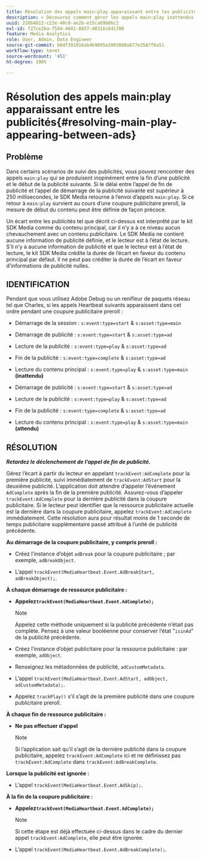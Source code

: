 ```yaml
---
title: Résolution des appels main:play apparaissant entre les publicités
description: « Découvrez comment gérer les appels main:play inattendus entre les publicités. »
uuid: 228b4812-c23e-40c8-ae2b-e15ca69b0bc2
exl-id: f27ce2ba-7584-4601-8837-d8316c641708
feature: Media Analytics
role: User, Admin, Data Engineer
source-git-commit: b6df391016ab4b9095e3993808a877e3587f0a51
workflow-type: tm+mt
source-wordcount: '451'
ht-degree: 100%

---
```


# Résolution des appels main:play apparaissant entre les publicités{#resolving-main-play-appearing-between-ads}

## Problème

Dans certains scénarios de suivi des publicités, vous pouvez rencontrer des appels `main:play` qui se produisent inopinément entre la fin d’une publicité et le début de la publicité suivante. Si le délai entre l’appel de fin de publicité et l’appel de démarrage de la publicité suivante est supérieur à 250 millisecondes, le SDK Media retourne à l’envoi d’appels `main:play`. Si ce retour à `main:play` survient au cours d’une coupure publicitaire preroll, la mesure de début du contenu peut être définie de façon précoce.

Un écart entre les publicités tel que décrit ci-dessus est interprété par le kit SDK Media comme du contenu principal, car il n’y a à ce niveau aucun chevauchement avec un contenu publicitaire. Le SDK Media ne contient aucune information de publicité définie, et le lecteur est à l’état de lecture. S’il n’y a aucune information de publicité et que le lecteur est à l’état de lecture, le kit SDK Media crédite la durée de l’écart en faveur du contenu principal par défaut. Il ne peut pas créditer la durée de l’écart en faveur d’informations de publicité nulles.

## IDENTIFICATION

Pendant que vous utilisez Adobe Debug ou un renifleur de paquets réseau tel que Charles, si les appels Heartbeat suivants apparaissent dans cet ordre pendant une coupure publicitaire preroll :

* Démarrage de la session : `s:event:type=start` &amp; `s:asset:type=main`
* Démarrage de publicité : `s:event:type=start` &amp; `s:asset:type=ad`
* Lecture de la publicité : `s:event:type=play` &amp; `s:asset:type=ad`
* Fin de la publicité : `s:event:type=complete` &amp; `s:asset:type=ad`
* Lecture du contenu principal : `s:event:type=play` &amp; `s:asset:type=main` **(inattendu)**

* Démarrage de publicité : `s:event:type=start` &amp; `s:asset:type=ad`
* Lecture de la publicité : `s:event:type=play` &amp; `s:asset:type=ad`
* Fin de la publicité : `s:event:type=complete` &amp; `s:asset:type=ad`
* Lecture du contenu principal : `s:event:type=play` &amp; `s:asset:type=main` **(attendu)**

## RÉSOLUTION

***Retardez le déclenchement de l’appel de fin de publicité.***

Gérez l’écart à partir du lecteur en appelant `trackEvent:AdComplete` pour la première publicité, suivi immédiatement de `trackEvent:AdStart` pour la deuxième publicité. L’application doit attendre d’appeler l’événement `AdComplete` après la fin de la première publicité. Assurez-vous d’appeler `trackEvent:AdComplete` pour la dernière publicité dans la coupure publicitaire. Si le lecteur peut identifier que la ressource publicitaire actuelle est la dernière dans la coupure publicitaire, appelez `trackEvent:AdComplete` immédiatement. Cette résolution aura pour résultat moins de 1 seconde de temps publicitaire supplémentaire passé attribué à l’unité de publicité précédente.

**Au démarrage de la coupure publicitaire, y compris preroll :**

* Créez l’instance d’objet `adBreak` pour la coupure publicitaire ; par exemple, `adBreakObject`.

* L’appel `trackEvent(MediaHeartbeat.Event.AdBreakStart, adBreakObject);`.

**À chaque démarrage de ressource publicitaire :**

* **Appelez`trackEvent(MediaHeartbeat.Event.AdComplete);`**

   >[!NOTE]
   >
   >Appelez cette méthode uniquement si la publicité précédente n’était pas complète. Pensez à une valeur booléenne pour conserver l’état &quot;`isinAd`&quot; de la publicité précédente.

* Créez l’instance d’objet publicitaire pour la ressource publicitaire : par exemple, `adObject`.
* Renseignez les métadonnées de publicité, `adCustomMetadata`.
* L’appel `trackEvent(MediaHeartbeat.Event.AdStart, adObject, adCustomMetadata);`.
* Appelez `trackPlay()` s’il s’agit de la première publicité dans une coupure publicitaire preroll.

**À chaque fin de ressource publicitaire :**

* **Ne pas effectuer d’appel**

   >[!NOTE]
   >
   >Si l’application sait qu’il s’agit de la dernière publicité dans la coupure publicitaire, appelez `trackEvent:AdComplete` ici et ne définissez pas `trackEvent:AdComplete` dans `trackEvent:AdBreakComplete`.

**Lorsque la publicité est ignorée :**

* L’appel `trackEvent(MediaHeartbeat.Event.AdSkip);`.

**À la fin de la coupure publicitaire :**

* **Appelez`trackEvent(MediaHeartbeat.Event.AdComplete);`**

   >[!NOTE]
   >
   >Si cette étape est déjà effectuée ci-dessus dans le cadre du dernier appel `trackEvent:AdComplete`, elle peut être ignorée.

* L’appel `trackEvent(MediaHeartbeat.Event.AdBreakComplete);`.
